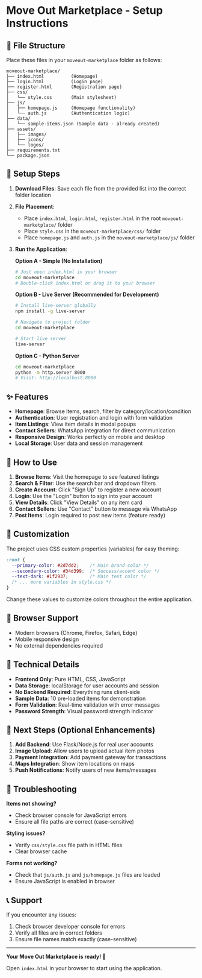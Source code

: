 # Move Out Marketplace - Setup Instructions

## 📁 File Structure

Place these files in your `moveout-marketplace` folder as follows:

```
moveout-marketplace/
├── index.html          (Homepage)
├── login.html          (Login page)  
├── register.html       (Registration page)
├── css/
│   └── style.css       (Main stylesheet)
├── js/
│   ├── homepage.js     (Homepage functionality)
│   └── auth.js         (Authentication logic)
├── data/
│   └── sample-items.json (Sample data - already created)
├── assets/
│   ├── images/
│   ├── icons/
│   └── logos/
├── requirements.txt
└── package.json
```

## 🚀 Setup Steps

1. **Download Files**: Save each file from the provided list into the correct folder location

2. **File Placement**:
   - Place `index.html`, `login.html`, `register.html` in the root `moveout-marketplace/` folder
   - Place `style.css` in the `moveout-marketplace/css/` folder
   - Place `homepage.js` and `auth.js` in the `moveout-marketplace/js/` folder

3. **Run the Application**:
   
   **Option A - Simple (No Installation)**
   ```bash
   # Just open index.html in your browser
   cd moveout-marketplace
   # Double-click index.html or drag it to your browser
   ```

   **Option B - Live Server (Recommended for Development)**
   ```bash
   # Install live-server globally
   npm install -g live-server
   
   # Navigate to project folder
   cd moveout-marketplace
   
   # Start live server
   live-server
   ```

   **Option C - Python Server**
   ```bash
   cd moveout-marketplace
   python -m http.server 8000
   # Visit: http://localhost:8000
   ```

## ✨ Features

- **Homepage**: Browse items, search, filter by category/location/condition
- **Authentication**: User registration and login with form validation
- **Item Listings**: View item details in modal popups
- **Contact Sellers**: WhatsApp integration for direct communication
- **Responsive Design**: Works perfectly on mobile and desktop
- **Local Storage**: User data and session management

## 🎯 How to Use

1. **Browse Items**: Visit the homepage to see featured listings
2. **Search & Filter**: Use the search bar and dropdown filters
3. **Create Account**: Click "Sign Up" to register a new account
4. **Login**: Use the "Login" button to sign into your account
5. **View Details**: Click "View Details" on any item card
6. **Contact Sellers**: Use "Contact" button to message via WhatsApp
7. **Post Items**: Login required to post new items (feature ready)

## 🎨 Customization

The project uses CSS custom properties (variables) for easy theming:

```css
:root {
  --primary-color: #2d7dd2;    /* Main brand color */
  --secondary-color: #34d399;  /* Success/accent color */
  --text-dark: #1f2937;        /* Main text color */
  /* ... more variables in style.css */
}
```

Change these values to customize colors throughout the entire application.

## 📱 Browser Support

- Modern browsers (Chrome, Firefox, Safari, Edge)
- Mobile responsive design
- No external dependencies required

## 🔧 Technical Details

- **Frontend Only**: Pure HTML, CSS, JavaScript
- **Data Storage**: localStorage for user accounts and session
- **No Backend Required**: Everything runs client-side
- **Sample Data**: 10 pre-loaded items for demonstration
- **Form Validation**: Real-time validation with error messages
- **Password Strength**: Visual password strength indicator

## 🚀 Next Steps (Optional Enhancements)

1. **Add Backend**: Use Flask/Node.js for real user accounts
2. **Image Upload**: Allow users to upload actual item photos  
3. **Payment Integration**: Add payment gateway for transactions
4. **Maps Integration**: Show item locations on maps
5. **Push Notifications**: Notify users of new items/messages

## 🐛 Troubleshooting

**Items not showing?**
- Check browser console for JavaScript errors
- Ensure all file paths are correct (case-sensitive)

**Styling issues?**
- Verify `css/style.css` file path in HTML files
- Clear browser cache

**Forms not working?**
- Check that `js/auth.js` and `js/homepage.js` files are loaded
- Ensure JavaScript is enabled in browser

## 📞 Support

If you encounter any issues:
1. Check browser developer console for errors
2. Verify all files are in correct folders
3. Ensure file names match exactly (case-sensitive)

---

**Your Move Out Marketplace is ready! 🎉**

Open `index.html` in your browser to start using the application.